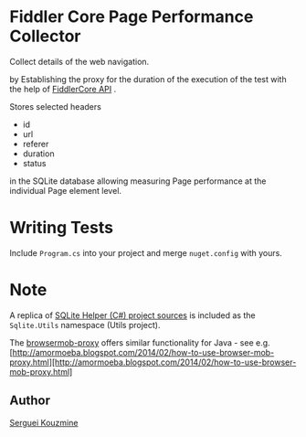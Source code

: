 Fiddler Core Page Performance Collector
=======================================
Collect details of the web navigation. 

by 
Establishing the proxy for the duration of the execution of the test with the help of [FiddlerCore API](http://www.google.com/url?sa=t&rct=j&q=&esrc=s&source=web&cd=1&cad=rja&uact=8&ved=0CCoQFjAAahUKEwjAjsXr44XGAhUCz4AKHa-LAKA&url=http%3A%2F%2Fwww.telerik.com%2Ffiddler%2Ffiddlercore&ei=IYV4VYD6OYKegwSvl4KACg&usg=AFQjCNFytjHPn-EXeXR3Vr-LT-syJw-huw&bvm=bv.95277229,d.eXY) .

Stores selected headers 

 * id
 * url
 * referer
 * duration 
 * status   

in the SQLite database allowing measuring  Page performance at the individual Page element level.

Writing Tests
=============
Include `Program.cs` into your project and merge `nuget.config` with yours.  


Note
====
A replica of [SQLite Helper (C#) project sources](http://sh.codeplex.com) is included as the `Sqlite.Utils` namespace (Utils project).

The [browsermob-proxy](https://github.com/lightbody/browsermob-proxy) offers similar functionality for Java - see e.g. [http://amormoeba.blogspot.com/2014/02/how-to-use-browser-mob-proxy.html][http://amormoeba.blogspot.com/2014/02/how-to-use-browser-mob-proxy.html]


Author
------
[Serguei Kouzmine](kouzmine_serguei@yahoo.com)
